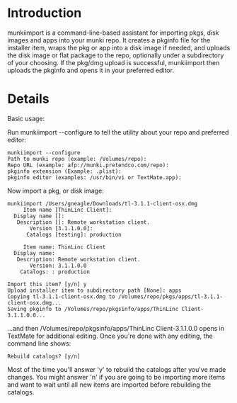 # Introduction #

munkiimport is a command-line-based assistant for importing pkgs, disk images and apps into your munki repo. It creates a pkginfo file for the installer item, wraps the pkg or app into a disk image if needed, and uploads the disk image or flat package to the repo, optionally under a subdirectory of your choosing. If the pkg/dmg upload is successful, munkiimport then uploads the pkginfo and opens it in your preferred editor.


# Details #

Basic usage:

Run munkiimport --configure to tell the utility about your repo and preferred editor:

```
munkiimport --configure
Path to munki repo (example: /Volumes/repo): 
Repo URL (example: afp://munki.pretendco.com/repo): 
pkginfo extension (Example: .plist): 
pkginfo editor (examples: /usr/bin/vi or TextMate.app):
```

Now import a pkg, or disk image:

```
munkiimport /Users/gneagle/Downloads/tl-3.1.1-client-osx.dmg
     Item name [ThinLinc Client]: 
  Display name []: 
   Description []: Remote workstation client.  
       Version [3.1.1.0.0]: 
      Catalogs [testing]: production

     Item name: ThinLinc Client
  Display name: 
   Description: Remote workstation client.
       Version: 3.1.1.0.0
    Catalogs: : production

Import this item? [y/n] y
Upload installer item to subdirectory path [None]: apps
Copying tl-3.1.1-client-osx.dmg to /Volumes/repo/pkgs/apps/tl-3.1.1-client-osx.dmg...
Saving pkginfo to /Volumes/repo/pkgsinfo/apps/ThinLinc Client-3.1.1.0.0...
```

...and then /Volumes/repo/pkgsinfo/apps/ThinLinc Client-3.1.1.0.0 opens in TextMate for additional editing. Once you're done with any editing, the command line shows:

```
Rebuild catalogs? [y/n] 
```

Most of the time you'll answer 'y' to rebuild the catalogs after you've made changes. You might answer 'n' if you are going to be importing more items and want to wait until all new items are imported before rebuilding the catalogs.